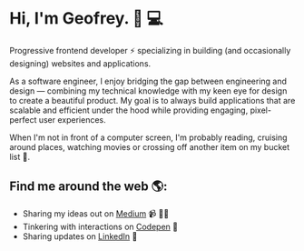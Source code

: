 # Hi, I'm Geofrey. 👋 💻

[comment]: <img src="https://raw.githubusercontent.com/M0nica/M0nica/master/gh-header-image-cropped.png" alt="">

Progressive frontend developer ⚡ specializing in building (and occasionally designing) websites and applications.

As a software engineer, I enjoy bridging the gap between engineering and design — combining my technical knowledge with my keen eye for design to create a beautiful product. My goal is to always build applications that are scalable and efficient under the hood while providing engaging, pixel-perfect user experiences. 

When I'm not in front of a computer screen, I'm probably reading, cruising around places, watching movies or crossing off another item on my bucket list 🤔. 

## Find me around the web 🌎:
- Sharing my ideas out on <a href="https://medium.com/@gxvr">Medium</a> 📹 ✍🏾
- Tinkering with interactions on <a href="https://codepen.io/gxvr/">Codepen</a> 🏓
- Sharing updates on <a href="https://www.linkedin.com/in/geofrey-xvr-kivaru/">LinkedIn</a> 💼

